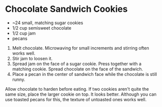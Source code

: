 # Chocolate Sandwich Cookies

- ~24 small, matching sugar cookies
- 1/2 cup semisweet chocolate
- 1/2 cup jam
- pecans

1. Melt chocolate. Microwaving for small increments and stirring often works well.
2. Stir jam to loosen it.
3. Spread jam on the face of a sugar cookie. Press together with a matching cookie. Spread chocolate on the face of the sandwich.
4. Place a pecan in the center of sandwich face while the chocolate is still runny.

Allow chocolate to harden before eating. If two cookies aren't quite the same size, place the larger cookie on top. It looks better. Although you can use toasted pecans for this, the texture of untoasted ones works well.
